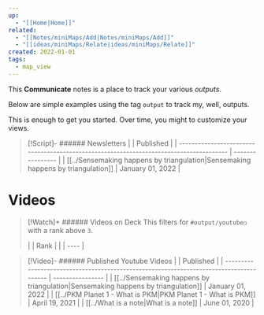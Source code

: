 ```yaml
---
up:
  - "[[Home|Home]]"
related:
  - "[[Notes/miniMaps/Add|Notes/miniMaps/Add]]"
  - "[[ideas/miniMaps/Relate|ideas/miniMaps/Relate]]"
created: 2022-01-01
tags:
  - map_view
---
```

This **Communicate** notes is a place to track your various *outputs*.

Below are simple examples using the tag `output` to track my, well, outputs. 

This is enough to get you started. Over time, you might to customize your views.

> [!Script]- ###### Newsletters
>  |                                                                                         | Published        |
> | --------------------------------------------------------------------------------------- | ---------------- |
> | [[../Sensemaking happens by triangulation\|Sensemaking happens by triangulation]] | January 01, 2022 |
> 

# Videos

> [!Watch]+ ###### Videos on Deck
> This filters for `#output/youtube◻️` with a rank above `3`.
> 
>  |  | Rank |
> |  | ---- |
> 


> [!Video]- ###### Published Youtube Videos
>  |                                                                                         | Published        |
> | --------------------------------------------------------------------------------------- | ---------------- |
> | [[../Sensemaking happens by triangulation\|Sensemaking happens by triangulation]] | January 01, 2022 |
> | [[../PKM Planet 1 - What is PKM\|PKM Planet 1 - What is PKM]]                     | April 19, 2021   |
> | [[../What is a note\|What is a note]]                                             | June 01, 2020    |
> 


